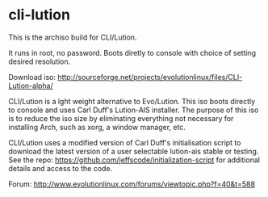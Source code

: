 # cli-lution 

This is the archiso build for CLI/Lution.

It runs in root, no password. Boots diretly to console with choice of setting desired resolution.
  
Download iso: http://sourceforge.net/projects/evolutionlinux/files/CLI-Lution-alpha/


 CLI/Lution is a lght weight alternative to Evo/Lution. This iso boots directly to console and uses Carl Duff's Lution-AIS installer. The purpose of this iso is to reduce the iso size by eliminating everything not necessary for installing Arch, such as xorg, a window manager, etc. 

CLI/Lution uses a modified version of Carl Duff's initialisation script to download the latest version of a user selectable lution-ais stable or testing. See the repo: https://github.com/jeffscode/initialization-script for additional details and access to the code.

Forum: http://www.evolutionlinux.com/forums/viewtopic.php?f=40&t=588
  
  
  
 
